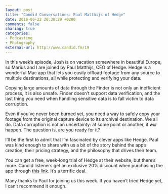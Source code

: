 ```yaml
---
layout: post
title: "Candid Conversations: Paul Matthijs of Hedge"
date: 2016-06-22 20:38:29 +0200
comments: false
sharing: true
categories: 
- Podcasting
- Photography
external-url: http://www.candid.fm/19
---
```


In this week’s episode, Josh is on vacation somewhere in beautiful Europe, so Marius and I are joined by Paul Matthijs, CEO of Hedge. Hedge is a wonderful Mac app that lets you easily offload footage from any source to multiple destinations, all while protecting and verifying your data.

Copying large amounts of data through the Finder is not only an inefficient process, it is also unsafe. Finder doesn’t support data verification, and the last thing you need when handling sensitive data is to fall victim to data corruption.

Even if you’ve never been burned yet, you need a way to safely copy your footage from the original capture device to its archival destination. We all do. Data corruption is not an uncertainty: at some point or another, it _will_ happen. The question is, are you ready for it? 

I’ll be the first to admit that I’m fascinated by clever apps like Hedge. Paul was kind enough to share with us a bit of the story behind the app’s creation, their pricing strategy, and the philosophy that drives their team.

You can get a free, week-long trial of Hedge at their website, but there’s more. Candid listeners get an exclusive 20% discount when purchasing the app through [this link](https://hedgeformac.com/candidfm). It’s a terrific deal.

Many thanks to Paul for joining us this week. If you haven’t tried Hedge yet, I can’t recommend it enough.